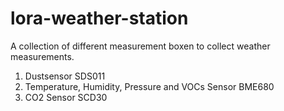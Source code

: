 # lora-weather-station
A collection of different measurement boxen to collect weather measurements.

1. Dustsensor SDS011
2. Temperature, Humidity, Pressure and VOCs Sensor BME680 
3. CO2 Sensor SCD30
